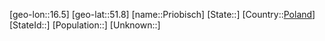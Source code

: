 ﻿---
location: [51.8,16.5]
type: City
tags:
- geo/City


SpocWebEntityId: 33526
isDeleted: false
confidential: public

---
[geo-lon::16.5]
[geo-lat::51.8]
[name::Priobisch]
[State::]
[Country::[Poland](geo/Continent/Europe/Poland.md)]
[StateId::]
[Population::]
[Unknown::]

